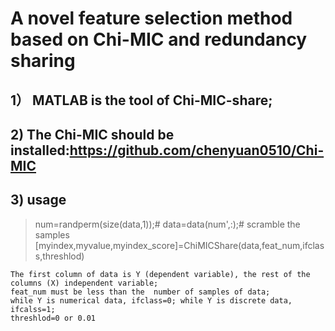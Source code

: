 # A novel feature selection method based on Chi-MIC and redundancy sharing

## 1） MATLAB is the tool of Chi-MIC-share;

## 2) The Chi-MIC should be installed:https://github.com/chenyuan0510/Chi-MIC

## 3) usage

   > num=randperm(size(data,1));# 
   > data=data(num',:);# scramble the samples 
   > [myindex,myvalue,myindex_score]=ChiMICShare(data,feat_num,ifclass,threshlod)

    The first column of data is Y (dependent variable), the rest of the columns (X) independent variable;
    feat_num must be less than the  number of samples of data;
    while Y is numerical data, ifclass=0; while Y is discrete data, ifcalss=1;
    threshlod=0 or 0.01
 
